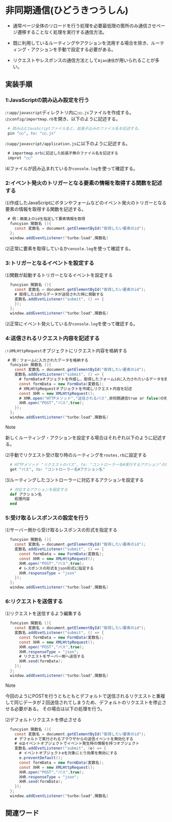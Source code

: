 # 非同期通信(ひどうきつうしん)  
* 通常ページ全体のリロードを行う処理を必要最低限の箇所のみ通信させページ遷移することなく処理を実行する通信方法。  　　

* 既に利用しているルーティングやアクションを流用する場合を除き、ルーティング・アクションを手動で設定する必要がある。   
  
* リクエストやレスポンスの通信方法として`Ajax通信`が用いられることが多い。  

## 実装手順  

### 1:JavaScriptの読み込み設定を行う
⑴`app/javascript`ディレクトリ内に`○○.js`ファイルを作成する。  
⑵`config/importmap.rb`を開き、以下のように記述する。
```ruby
 # 読み込むJavaScriptファイル名と、拡張子込みのファイル名を記述する。
 pin "○○", to: "○○.js"
```
⑶`app/javascript/application.js`に以下のように記述する。 
```java
 # importmap.erbに記述した拡張子無のファイル名を記述する
 improt "○○"
```
⑷ファイルが読み込まれているか`console.log`を使って確認する。  

### 2:イベント発火のトリガーとなる要素の情報を取得する関数を記述する  
⑴作成したJavaScriptにボタンやフォームなどのイベント発火のトリガーとなる要素の情報を取得する関数を記述する。  
```java
 # 例：画面上のidを指定して要素情報を取得
  funcyion 関数名 (){
    const 変数名 = document.getElementById("取得したい要素のid");
  };
  window.addEventListener('turbo:load',関数名)
```
⑵正常に要素を取得しているか`console.log`を使って確認する。    
### 3:トリガーとなるイベントを設定する
⑴関数が起動するトリガーとなるイベントを設定する
```java
  funcyion 関数名 (){
    const 変数名 = document.getElementById("取得したい要素のid");
    # 取得したidからデータが送信された時に発動する
    変数名.addEvetListener("submit", () => {
    });
  };
  window.addEventListener('turbo:load',関数名)
```
⑵正常にイベント発火しているか`console.log`を使って確認する。  
  
### 4:送信されるリクエスト内容を記述する
⑴`XMLHttpRequest`オブジェクトにリクエスト内容を格納する
```java
 # 例：フォームに入力されたデータを格納する
  funcyion 関数名 (){
    const 変数名 = document.getElementById("取得したい要素のid");
    変数名.addEvetListener("submit", () => {
      # formDataオブジェクトを作成し、取得したフォームidに入力されたいるデータを取得
      const formData = new FormData(変数名);
      # XMLHttpRequestオブジェクトを作成しリクエスト内容を記述
      const XHR = new XMLHttpRequest();
      # XMR.open("HTTPメソッド","送信されるパス",非同期通信true or false)の形式でリクエスト内容を記述する
      XHR.open("POST","パス",true);
    });
  };
  window.addEventListener('turbo:load',関数名)
```
>[!NOTE]  
>新しくルーティング・アクションを設定する場合はそれぞれ以下のように記述する。
  
⑵手動でリクエスト受け取り時のルーティングを`routes.rb`に設定する  
```ruby
  # HTTPメソッド "リクエストのパス", to: "コントローラー名#実行するアクション"の形式でルーティングを設定する
  get "パス", to: "コントローラー名#アクション名"
```
⑶ルーティングしたコントローラーに対応するアクションを設定する  
```ruby
  # 対応するアクションを設定する
  def アクション名
    処理内容
  end
```
### 5:受け取るレスポンスの設定を行う
⑴サーバー側から受け取るレスポンスの形式を指定する
```java
  funcyion 関数名 (){
    const 変数名 = document.getElementById("取得したい要素のid");
    変数名.addEvetListener("submit", () => {
      const formData = new FormData(変数名);
      const XHR = new XMLHttpRequest();
      XHR.open("POST","パス",true);
      # レスポンスの形式をjson形式に指定する
      XHR.responseType = "json"
    });
  };
  window.addEventListener('turbo:load',関数名)
```
### 6:リクエストを送信する
⑴リクエストを送信するよう編集する
```java
  funcyion 関数名 (){
    const 変数名 = document.getElementById("取得したい要素のid");
    変数名.addEvetListener("submit", () => {
      const formData = new FormData(変数名);
      const XHR = new XMLHttpRequest();
      XHR.open("POST","パス",true);
      XHR.responseType = "json";
      # リクエストをサーバー側へ送信する
      XHR.send(formData);
    });
  };
  window.addEventListener('turbo:load',関数名)
```
>[!NOTE]
>今回のようにPOSTを行うともともとデフォルトで送信されるリクエストと重複して同じデータが２回送信されてしまうため、デフォルトのリクエストを停止させる必要がある。
>その場合は以下の処理を行う。

⑵デフォルトリクエストを停止させる  
```java
  funcyion 関数名 (){
    const 変数名 = document.getElementById("取得したい要素のid");
    # デフォルトで実行されるブラウザからの送信イベントを無効化する
    # eはイベントオブジェクトでイベント発生時の情報を持つオブジェクト
    変数名.addEvetListener("submit", (e) => {
      # イベントオブジェクトeを対象にとり効果を無効にする
      e.preventDefault();
      const formData = new FormData(変数名);
      const XHR = new XMLHttpRequest();
      XHR.open("POST","パス",true);
      XHR.responseType = "json";
      XHR.send(formData);
    });
  };
  window.addEventListener('turbo:load',関数名)
```

## 関連ワード  
